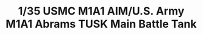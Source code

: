 ---
title: "1/35 USMC M1A1 AIM/U.S. Army M1A1 Abrams TUSK Main Battle Tank"
price: 0 
desc: ""
img_path: "/assets/img/MM TS-032.jpg"
brand: AMMO
available: true
special_offer: false
new: false
soon: false
cat: "Plasticne-Makete"
subcat: "PM-MENG"
subsubcat: ""
---